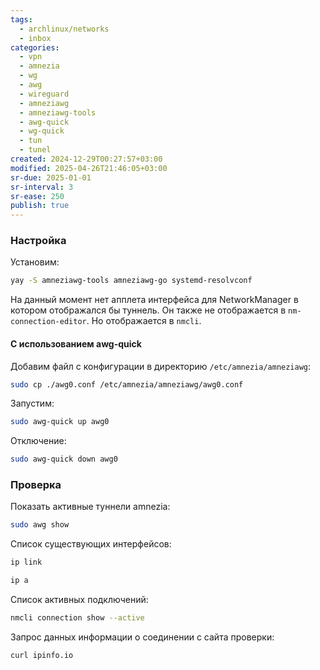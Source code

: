 ```yaml
---
tags:
  - archlinux/networks
  - inbox
categories:
  - vpn
  - amnezia
  - wg
  - awg
  - wireguard
  - amneziawg
  - amneziawg-tools
  - awg-quick
  - wg-quick
  - tun
  - tunel
created: 2024-12-29T00:27:57+03:00
modified: 2025-04-26T21:46:05+03:00
sr-due: 2025-01-01
sr-interval: 3
sr-ease: 250
publish: true
---
```


### Настройка

Установим:

```sh
yay -S amneziawg-tools amneziawg-go systemd-resolvconf
```

На данный момент нет апплета интерфейса для NetworkManager в котором отображался бы туннель. Он также не отображается в `nm-connection-editor`. Но отображается в `nmcli`.
#### С использованием awg-quick

Добавим файл с конфигурации в директорию `/etc/amnezia/amneziawg`:

```sh
sudo cp ./awg0.conf /etc/amnezia/amneziawg/awg0.conf
```

Запустим:

```sh
sudo awg-quick up awg0
```

Отключение:

```sh
sudo awg-quick down awg0
```

### Проверка

Показать активные туннели amnezia:

```sh
sudo awg show
```

Список существующих интерфейсов:

```sh
ip link
```

```sh
ip a
```

Список активных подключений:

```sh
nmcli connection show --active
```

Запрос данных информации о соединении с сайта проверки:

```sh
curl ipinfo.io
```